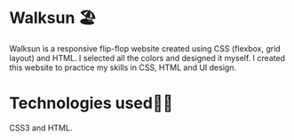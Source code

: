 # Walksun 🏖️
Walksun is a responsive flip-flop website created using CSS (flexbox, grid layout) and HTML. I selected all the colors and designed it myself. I created this website to practice my skills in CSS, HTML and UI design.

# Technologies used👩‍💻
CSS3 and HTML.
